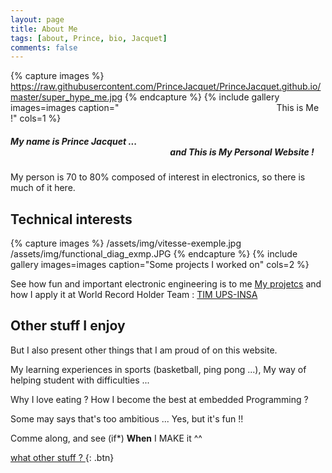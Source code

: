 ```yaml
---
layout: page
title: About Me
tags: [about, Prince, bio, Jacquet]
comments: false
---
```

    

{% capture images %}
    https://raw.githubusercontent.com/PrinceJacquet/PrinceJacquet.github.io/master/super_hype_me.jpg
{% endcapture %}
{% include gallery images=images caption="&emsp;&emsp;&emsp;&emsp;&emsp;&emsp;&emsp;&emsp;&emsp;&emsp;&emsp;&emsp;&emsp;&emsp;&emsp;&emsp;&emsp;&emsp;This is Me !" cols=1 %}



##### My name is Prince Jacquet  ...  <br>  &emsp;&emsp;&emsp;&emsp;&emsp;&emsp;&emsp;&emsp;&emsp;&emsp;&emsp;&emsp;&emsp;&emsp;&emsp;&emsp;&emsp;&emsp; and This is My Personal Website !

My person is 70 to 80% composed of interest in electronics, so there is much of it here. <br>

## Technical interests

{% capture images %}
    /assets/img/vitesse-exemple.jpg
    /assets/img/functional_diag_exmp.JPG
{% endcapture %}
{% include gallery images=images caption="Some projects I worked on" cols=2 %}


See how fun and important electronic engineering is to me  [My projetcs](https://princejacquet.github.io/projects/) and how I apply it at World Record Holder Team : [TIM UPS-INSA](http://www.timupsinsa.com/)



## Other stuff I enjoy

But I also present other things that I am proud of on this website.


My learning experiences in sports (basketball, ping pong ...), My way of helping student with difficulties ...

Why I love eating ? How I become the best at embedded Programming ?

Some may says that's too ambitious ... Yes, but it's fun !!

Comme along, and see (if*) **When** I MAKE it ^^
      
[what other stuff ? ](https://princejacquet.github.io/posts/){: .btn} 
